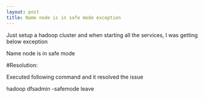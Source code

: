 ```yaml
---
layout: post
title: Name node is in safe mode exception
---
```


Just setup a hadoop cluster and when starting all the services, I was getting below exception

Name node is in safe mode

#Resolution:

Executed following command and it resolved the issue

hadoop dfsadmin -safemode leave
